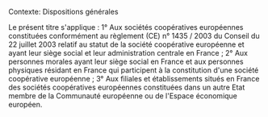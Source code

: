 Contexte: Dispositions générales

Le présent titre s'applique : 1° Aux sociétés coopératives européennes constituées conformément au règlement (CE) n° 1435 / 2003 du Conseil du 22 juillet 2003 relatif au statut de la société coopérative européenne et ayant leur siège social et leur administration centrale en France ; 2° Aux personnes morales ayant leur siège social en France et aux personnes physiques résidant en France qui participent à la constitution d'une société coopérative européenne ; 3° Aux filiales et établissements situés en France des sociétés coopératives européennes constituées dans un autre Etat membre de la Communauté européenne ou de l'Espace économique européen.